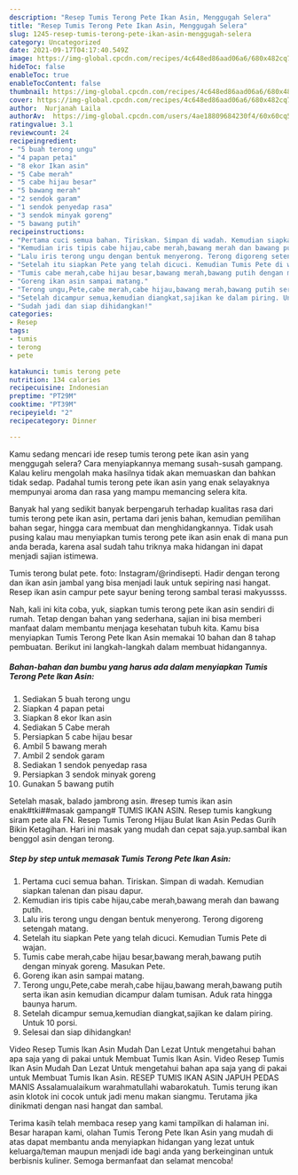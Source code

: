 ```yaml
---
description: "Resep Tumis Terong Pete Ikan Asin, Menggugah Selera"
title: "Resep Tumis Terong Pete Ikan Asin, Menggugah Selera"
slug: 1245-resep-tumis-terong-pete-ikan-asin-menggugah-selera
category: Uncategorized
date: 2021-09-17T04:17:40.549Z
image: https://img-global.cpcdn.com/recipes/4c648ed86aad06a6/680x482cq70/tumis-terong-pete-ikan-asin-foto-resep-utama.jpg
hideToc: false
enableToc: true
enableTocContent: false
thumbnail: https://img-global.cpcdn.com/recipes/4c648ed86aad06a6/680x482cq70/tumis-terong-pete-ikan-asin-foto-resep-utama.jpg
cover: https://img-global.cpcdn.com/recipes/4c648ed86aad06a6/680x482cq70/tumis-terong-pete-ikan-asin-foto-resep-utama.jpg
author:  Nurjanah Laila
authorAv:  https://img-global.cpcdn.com/users/4ae18809684230f4/60x60cq50/avatar.jpg
ratingvalue: 3.1
reviewcount: 24
recipeingredient:
- "5 buah terong ungu"
- "4 papan petai"
- "8 ekor Ikan asin"
- "5 Cabe merah"
- "5 cabe hijau besar"
- "5 bawang merah"
- "2 sendok garam"
- "1 sendok penyedap rasa"
- "3 sendok minyak goreng"
- "5 bawang putih"
recipeinstructions:
- "Pertama cuci semua bahan. Tiriskan. Simpan di wadah. Kemudian siapkan talenan dan pisau dapur."
- "Kemudian iris tipis cabe hijau,cabe merah,bawang merah dan bawang putih."
- "Lalu iris terong ungu dengan bentuk menyerong. Terong digoreng setengah matang."
- "Setelah itu siapkan Pete yang telah dicuci. Kemudian Tumis Pete di wajan."
- "Tumis cabe merah,cabe hijau besar,bawang merah,bawang putih dengan minyak goreng. Masukan Pete."
- "Goreng ikan asin sampai matang."
- "Terong ungu,Pete,cabe merah,cabe hijau,bawang merah,bawang putih serta ikan asin kemudian dicampur dalam tumisan. Aduk rata hingga baunya harum."
- "Setelah dicampur semua,kemudian diangkat,sajikan ke dalam piring. Untuk 10 porsi."
- "Sudah jadi dan siap dihidangkan!"
categories:
- Resep
tags:
- tumis
- terong
- pete

katakunci: tumis terong pete 
nutrition: 134 calories
recipecuisine: Indonesian
preptime: "PT29M"
cooktime: "PT39M"
recipeyield: "2"
recipecategory: Dinner

---
```



Kamu sedang mencari ide resep tumis terong pete ikan asin yang menggugah selera? Cara menyiapkannya memang susah-susah gampang. Kalau keliru mengolah maka hasilnya tidak akan memuaskan dan bahkan tidak sedap. Padahal tumis terong pete ikan asin yang enak selayaknya mempunyai aroma dan rasa yang mampu memancing selera kita.


Banyak hal yang sedikit banyak berpengaruh terhadap kualitas rasa dari tumis terong pete ikan asin, pertama dari jenis bahan, kemudian pemilihan bahan segar, hingga cara membuat dan menghidangkannya. Tidak usah pusing kalau mau menyiapkan tumis terong pete ikan asin enak di mana pun anda berada, karena asal sudah tahu triknya maka hidangan ini dapat menjadi sajian istimewa.

Tumis terong bulat pete. foto: Instagram/@rindisepti. Hadir dengan terong dan ikan asin jambal yang bisa menjadi lauk untuk sepiring nasi hangat. Resep ikan asin campur pete sayur bening terong sambal terasi makyussss.


Nah, kali ini kita coba, yuk, siapkan tumis terong pete ikan asin sendiri di rumah. Tetap dengan bahan yang sederhana, sajian ini bisa memberi manfaat dalam membantu menjaga kesehatan tubuh kita. Kamu bisa menyiapkan Tumis Terong Pete Ikan Asin memakai 10 bahan dan 8 tahap pembuatan. Berikut ini langkah-langkah dalam membuat hidangannya.

<!--inarticleads1-->

##### Bahan-bahan dan bumbu yang harus ada dalam menyiapkan Tumis Terong Pete Ikan Asin:

1. Sediakan 5 buah terong ungu
1. Siapkan 4 papan petai
1. Siapkan 8 ekor Ikan asin
1. Sediakan 5 Cabe merah
1. Persiapkan 5 cabe hijau besar
1. Ambil 5 bawang merah
1. Ambil 2 sendok garam
1. Sediakan 1 sendok penyedap rasa
1. Persiapkan 3 sendok minyak goreng
1. Gunakan 5 bawang putih


Setelah masak, balado jambrong asin. #resep tumis ikan asin enak#tki##masak gampang# TUMIS IKAN ASIN. Resep tumis kangkung siram pete ala FN. Resep Tumis Terong Hijau Bulat Ikan Asin Pedas Gurih Bikin Ketagihan. Hari ini masak yang mudah dan cepat saja.yup.sambal ikan benggol asin dengan terong. 

<!--inarticleads2-->

##### Step by step untuk memasak Tumis Terong Pete Ikan Asin:

1. Pertama cuci semua bahan. Tiriskan. Simpan di wadah. Kemudian siapkan talenan dan pisau dapur.
1. Kemudian iris tipis cabe hijau,cabe merah,bawang merah dan bawang putih.
1. Lalu iris terong ungu dengan bentuk menyerong. Terong digoreng setengah matang.
1. Setelah itu siapkan Pete yang telah dicuci. Kemudian Tumis Pete di wajan.
1. Tumis cabe merah,cabe hijau besar,bawang merah,bawang putih dengan minyak goreng. Masukan Pete.
1. Goreng ikan asin sampai matang.
1. Terong ungu,Pete,cabe merah,cabe hijau,bawang merah,bawang putih serta ikan asin kemudian dicampur dalam tumisan. Aduk rata hingga baunya harum.
1. Setelah dicampur semua,kemudian diangkat,sajikan ke dalam piring. Untuk 10 porsi.
1. Selesai dan siap dihidangkan!

Video Resep Tumis Ikan Asin Mudah Dan Lezat Untuk mengetahui bahan apa saja yang di pakai untuk Membuat Tumis Ikan Asin. Video Resep Tumis Ikan Asin Mudah Dan Lezat Untuk mengetahui bahan apa saja yang di pakai untuk Membuat Tumis Ikan Asin. RESEP TUMIS IKAN ASIN JAPUH PEDAS MANIS Assalamualaikum warahmatullahi wabarokatuh. Tumis terung ikan asin klotok ini cocok untuk jadi menu makan siangmu. Terutama jika dinikmati dengan nasi hangat dan sambal. 

Terima kasih telah membaca resep yang kami tampilkan di halaman ini. Besar harapan kami, olahan Tumis Terong Pete Ikan Asin yang mudah di atas dapat membantu anda menyiapkan hidangan yang lezat untuk keluarga/teman maupun menjadi ide bagi anda yang berkeinginan untuk berbisnis kuliner. Semoga bermanfaat dan selamat mencoba!
